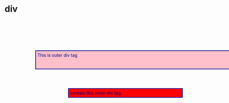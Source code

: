 # div
<!doctype html>
<head>
<style>
.outer-div{
   width:960px;
   color:navy;
   background-color:pink;
   border:2px solid darkblue;
   padding:5px;
}
   .inner-div{
   width:360px;
   color:navy;
   background-color:red;
   border:2px solid darkblue;
   padding:5px;
}
   div{
   position: relative;
   top: 100px;
   left: 100px;
   }
   #header{
   height: 230px
   }
</style>
</head>
 <div class="outer-div">
 This is outer div tag
   <div class="inner-div">
      contain this inner-div tag.
   </div>
   <div style="width: 960px; color:navy; background-color:pink; border:2px solid darkblue; padding:5px>
       <p>my fourth webpage</p>
   </div>
 </div>
